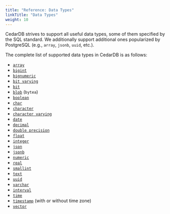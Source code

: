 ```yaml
---
title: "Reference: Data Types"
linkTitle: "Data Types"
weight: 10
---
```


CedarDB strives to support all useful data types, some of them specified by the SQL standard.
We additionally support additional ones popularized by PostgreSQL (e.g., `array`, `jsonb`, `uuid`, etc.).

The complete list of supported data types in CedarDB is as follows:

* [`array`](array)
* [`bigint`](integer)
* [`bignumeric`](numeric)
* [`bit varying`](bit)
* [`bit`](bit)
* [`blob`](blob) (`bytea`)
* [`boolean`](boolean)
* [`char`](text)
* [`character`](text)
* [`character varying`](text)
* [`date`](date)
* [`decimal`](numeric)
* [`double precision`](float)
* [`float`](float)
* [`integer`](integer)
* [`json`](json)
* [`jsonb`](json)
* [`numeric`](numeric)
* [`real`](float)
* [`smallint`](integer)
* [`text`](text)
* [`uuid`](uuid)
* [`varchar`](text)
* [`interval`](interval)
* [`time`](time)
* [`timestamp`](timestamp) (with or without time zone)
* [`vector`](vector)
